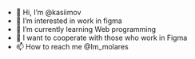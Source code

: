 - 👋 Hi, I’m @kasiimov
- 👀 I’m interested in work in figma
- 🌱 I’m currently learning Web programming
- 💞️ I want to cooperate with those who work in Figma
- 📫 How to reach me @Im_molares

<!---
kasiimov/kasiimov is a ✨ special ✨ repository because its `README.md` (this file) appears on your GitHub profile.
You can click the Preview link to take a look at your changes.
--->
